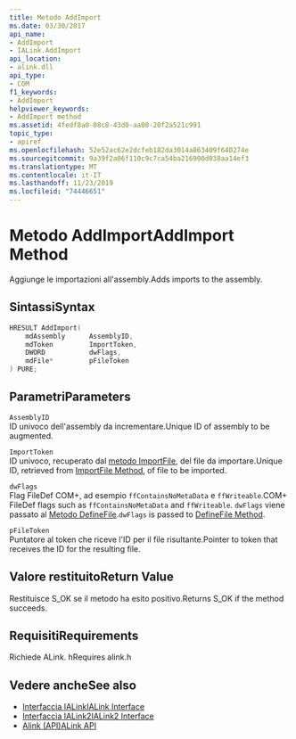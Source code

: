 ```yaml
---
title: Metodo AddImport
ms.date: 03/30/2017
api_name:
- AddImport
- IALink.AddImport
api_location:
- alink.dll
api_type:
- COM
f1_keywords:
- AddImport
helpviewer_keywords:
- AddImport method
ms.assetid: 4fedf8a0-08c8-43d0-aa00-20f2a521c991
topic_type:
- apiref
ms.openlocfilehash: 52e52ac62e2dcfeb182da3014a863409f640274e
ms.sourcegitcommit: 9a39f2a06f110c9c7ca54ba216900d038aa14ef3
ms.translationtype: MT
ms.contentlocale: it-IT
ms.lasthandoff: 11/23/2019
ms.locfileid: "74446651"
---
```

# <a name="addimport-method"></a><span data-ttu-id="3c54e-102">Metodo AddImport</span><span class="sxs-lookup"><span data-stu-id="3c54e-102">AddImport Method</span></span>
<span data-ttu-id="3c54e-103">Aggiunge le importazioni all'assembly.</span><span class="sxs-lookup"><span data-stu-id="3c54e-103">Adds imports to the assembly.</span></span>  
  
## <a name="syntax"></a><span data-ttu-id="3c54e-104">Sintassi</span><span class="sxs-lookup"><span data-stu-id="3c54e-104">Syntax</span></span>  
  
```cpp  
HRESULT AddImport(  
    mdAssembly      AssemblyID,  
    mdToken         ImportToken,  
    DWORD           dwFlags,  
    mdFile*         pFileToken  
) PURE;  
```  
  
## <a name="parameters"></a><span data-ttu-id="3c54e-105">Parametri</span><span class="sxs-lookup"><span data-stu-id="3c54e-105">Parameters</span></span>  
 `AssemblyID`  
 <span data-ttu-id="3c54e-106">ID univoco dell'assembly da incrementare.</span><span class="sxs-lookup"><span data-stu-id="3c54e-106">Unique ID of assembly to be augmented.</span></span>  
  
 `ImportToken`  
 <span data-ttu-id="3c54e-107">ID univoco, recuperato dal [metodo ImportFile](importfile-method.md), del file da importare.</span><span class="sxs-lookup"><span data-stu-id="3c54e-107">Unique ID, retrieved from [ImportFile Method](importfile-method.md), of file to be imported.</span></span>  
  
 `dwFlags`  
 <span data-ttu-id="3c54e-108">Flag FileDef COM+, ad esempio `ffContainsNoMetaData` e `ffWriteable`.</span><span class="sxs-lookup"><span data-stu-id="3c54e-108">COM+ FileDef flags such as `ffContainsNoMetaData` and `ffWriteable`.</span></span> <span data-ttu-id="3c54e-109">`dwFlags` viene passato al [Metodo DefineFile](../metadata/imetadataassemblyemit-definefile-method.md).</span><span class="sxs-lookup"><span data-stu-id="3c54e-109">`dwFlags` is passed to [DefineFile Method](../metadata/imetadataassemblyemit-definefile-method.md).</span></span>  
  
 `pFileToken`  
 <span data-ttu-id="3c54e-110">Puntatore al token che riceve l'ID per il file risultante.</span><span class="sxs-lookup"><span data-stu-id="3c54e-110">Pointer to token that receives the ID for the resulting file.</span></span>  
  
## <a name="return-value"></a><span data-ttu-id="3c54e-111">Valore restituito</span><span class="sxs-lookup"><span data-stu-id="3c54e-111">Return Value</span></span>  
 <span data-ttu-id="3c54e-112">Restituisce S_OK se il metodo ha esito positivo.</span><span class="sxs-lookup"><span data-stu-id="3c54e-112">Returns S_OK if the method succeeds.</span></span>  
  
## <a name="requirements"></a><span data-ttu-id="3c54e-113">Requisiti</span><span class="sxs-lookup"><span data-stu-id="3c54e-113">Requirements</span></span>  
 <span data-ttu-id="3c54e-114">Richiede ALink. h</span><span class="sxs-lookup"><span data-stu-id="3c54e-114">Requires alink.h</span></span>  
  
## <a name="see-also"></a><span data-ttu-id="3c54e-115">Vedere anche</span><span class="sxs-lookup"><span data-stu-id="3c54e-115">See also</span></span>

- [<span data-ttu-id="3c54e-116">Interfaccia IALink</span><span class="sxs-lookup"><span data-stu-id="3c54e-116">IALink Interface</span></span>](ialink-interface.md)
- [<span data-ttu-id="3c54e-117">Interfaccia IALink2</span><span class="sxs-lookup"><span data-stu-id="3c54e-117">IALink2 Interface</span></span>](ialink2-interface.md)
- [<span data-ttu-id="3c54e-118">Alink (API)</span><span class="sxs-lookup"><span data-stu-id="3c54e-118">ALink API</span></span>](index.md)
